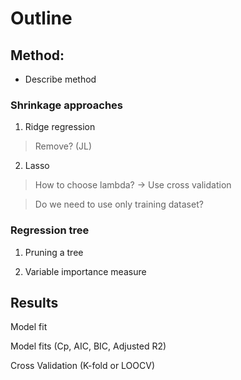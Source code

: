 # Outline

## Method:

* Describe method

### Shrinkage approaches
1. Ridge regression

> Remove? (JL)

2. Lasso

> How to choose lambda? -> Use cross validation

> Do we need to use only training dataset?


### Regression tree

1. Pruning a tree

2. Variable importance measure


## Results

Model fit

Model fits (Cp, AIC, BIC, Adjusted R2)

Cross Validation (K-fold or LOOCV)
